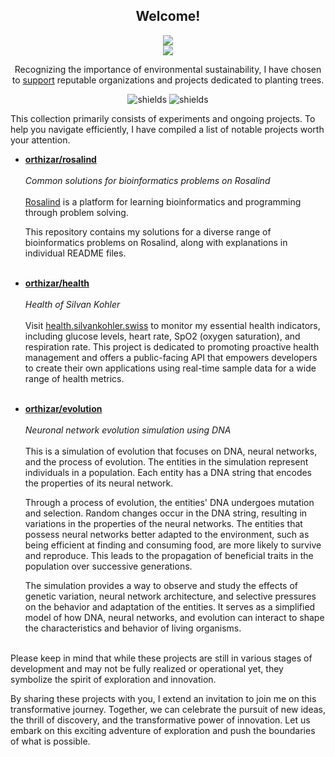 <h2 align="center">
  Welcome!
</h2>
<p align="center">
  
<img src="https://github-readme-stats-orthizar.vercel.app/api?username=orthizar&show_icons=true&show=reviews,prs_merged,prs_merged_percentage&theme=holi&hide_border=true&card_width=495" />
<br>
<img src="https://github-readme-stats-orthizar.vercel.app/api/wakatime?username=orthizar&api_domain=wakapi.dev&hide_title=true&theme=holi&hide_border=true&langs_count=10" />

</p>

<p align="center">
Recognizing the importance of environmental sustainability, I have chosen to <a href="https://ecologi.com/orthizar">support</a> reputable organizations and projects dedicated to planting trees.
</p>
<p align="center">
  <img src="https://img.shields.io/ecologi/trees/orthizar" alt="shields">
  <img src="https://img.shields.io/ecologi/carbon/orthizar" alt="shields">
</p>

This collection primarily consists of experiments and ongoing projects. To help you navigate efficiently, I have compiled a list of notable projects worth your attention.

- [**orthizar/rosalind**](https://github.com/orthizar/rosalind)
  <br><br>
  _Common solutions for bioinformatics problems on Rosalind_
  <br><br>
  [Rosalind](https://rosalind.info/about) is a platform for learning bioinformatics and programming through problem solving.

  This repository contains my solutions for a diverse range of bioinformatics problems on Rosalind, along with explanations in individual README files.
  <br><br>

- [**orthizar/health**](https://github.com/orthizar/health)
  <br><br>
  _Health of Silvan Kohler_
  <br><br>
  Visit [health.silvankohler.swiss](https://health.silvankohler.swiss) to monitor my essential health indicators, including glucose levels, heart rate, SpO2 (oxygen saturation), and respiration rate.
  This project is dedicated to promoting proactive health management and offers a public-facing API that empowers developers to create their own applications using real-time sample data for a wide range of health metrics.
  <br><br>
- [**orthizar/evolution**](https://github.com/orthizar/evolution)
  <br><br>
  _Neuronal network evolution simulation using DNA_
  <br><br>
  This is a simulation of evolution that focuses on DNA, neural networks, and the process of evolution.
  The entities in the simulation represent individuals in a population.
  Each entity has a DNA string that encodes the properties of its neural network.

  Through a process of evolution, the entities' DNA undergoes mutation and selection.
  Random changes occur in the DNA string, resulting in variations in the properties of the neural networks.
  The entities that possess neural networks better adapted to the environment, such as being efficient at finding and consuming food,
  are more likely to survive and reproduce. This leads to the propagation of beneficial traits in the population over successive generations.

  The simulation provides a way to observe and study the effects of genetic variation, neural network architecture,
  and selective pressures on the behavior and adaptation of the entities. It serves as a simplified model of how DNA, neural networks,
  and evolution can interact to shape the characteristics and behavior of living organisms.
  <br><br>

<!--
- [**orthizar/cellular-automata-fluid-simulation**](https://github.com/orthizar/cellular-automata-fluid-simulation)
  <br><br>
  *Cellular automata fluid simulation*
  <br><br>

  <br><br>
-->

<!--
- [**orthizar/businessnexus**](https://github.com/orthizar/businessnexus)
  <br><br>
  *Strategic business simulation game*
  <br><br>
  With focus on realistic business management, players make critical decisions, adapt to market dynamics, and strive to outsmart competitors.
  By mastering the art of entrepreneurship, players can rise to the top, conquer industries, and leave a lasting legacy in the world of business.
  <br><br>
-->

Please keep in mind that while these projects are still in various stages of development and may not be fully realized or operational yet, they symbolize the spirit of exploration and innovation.

By sharing these projects with you, I extend an invitation to join me on this transformative journey. Together, we can celebrate the pursuit of new ideas, the thrill of discovery, and the transformative power of innovation. Let us embark on this exciting adventure of exploration and push the boundaries of what is possible.
